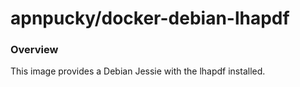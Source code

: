 # apnpucky/docker-debian-lhapdf

### Overview
This image provides a Debian Jessie with the lhapdf installed.

